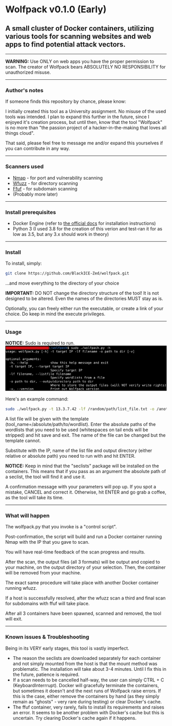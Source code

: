 # Wolfpack v0.1.0 (Early)
## A small cluster of Docker containers, utilizing various tools for scanning websites and web apps to find potential attack vectors.
---

**WARNING:** Use ONLY on web apps you have the proper permission to scan. The creator of Wolfpack bears ABSOLUTELY NO RESPONSIBILITY for unauthorized misuse.

---
### Author's notes

If someone finds this repository by chance, please know:

I initially created this tool as a University assignment. No misuse of the used tools was intended. I plan to expand this further in the future, since I enjoyed it's creation process, but until then, know that the tool "Wolfpack" is no more than "the passion project of a hacker-in-the-making that loves all things cloud".

That said, please feel free to message me and/or expand this yourselves if you can contribute in any way.

---

### Scanners used
- [Nmap](https://github.com/nmap/nmap) - for port and vulnerability scanning
- [Wfuzz](https://github.com/xmendez/wfuzz) - for directory scanning
- [Ffuf](https://github.com/ffuf/ffuf) - for subdomain scanning
- (Probably more later)
---

### Install prerequisites
- Docker Engine (refer to [the official docs](https://docs.docker.com/engine/install/) for installation instructions)
- Python 3 (I used 3.8 for the creation of this verion and test-ran it for as low as 3.5, but any 3.x should work in theory)

---
### Install
To install, simply:
```sh
git clone https://github.com/BlackICE-Zed/wolfpack.git
```

...and move everything to the directory of your choice

**IMPORTANT:** DO NOT change the directory structure of the tool!
It is not designed to be altered. Even the names of the directories MUST stay as is.

Optionally, you can freely either run the executable, or create a link of your choice. Do keep in mind the execute privileges.

---
### Usage
**NOTICE:** Sudo is required to run.
![Output on "help" command](usage.png)

Here's an example command:
```bash
sudo ./wolfpack.py -t 13.3.7.42 -lf /random/path/list_file.txt -o /another/random/path/out_dir
```

A list file will be given with the template (tool_name=/absolute/path/to/wordlist). Enter the absolute paths of the wordlists that you need to be used (whitespaces on tail ends will be stripped) and hit save and exit. The name of the file can be changed but the template cannot.

Substitute with the IP, name of the list file and output directory (either relative or absolute path) you need to run with and hit ENTER.

**NOTICE:** Keep in mind that the "seclists" package will be installed on the containers. This means that if you pass as an argument the absolute path of a seclist, the tool will find it and use it.

A confirmation message with your parameters will pop up. If you spot a mistake, CANCEL and correct it. Otherwise, hit ENTER and go grab a coffee, as the tool will take its time.

---

### What will happen
The wolfpack.py that you invoke is a "control script".

Post-confirmation, the script will build and run a Docker container running Nmap with the IP that you gave to scan.

You will have real-time feedback of the scan progress and results.

After the scan, the output files (all 3 formats) will be output and copied to your machine, on the output directory of your selection. Then, the container will be removed from your machine.

The exact same procedure will take place with another Docker container running wfuzz.

If a host is successfully resolved, after the wfuzz scan a third and final scan for subdomains with ffuf will take place.

After all 3 containers have been spawned, scanned and removed, the tool will exit.

---

### Known issues & Troubleshooting

Being in its VERY early stages, this tool is vastly imperfect.

- The reason the seclists are downloaded separately for each container and not simply mounted from the host is that the mount method was problematic. The installation will take about 3-4 minutes. Until I fix this in the future, patience is required.
- If a scan needs to be cancelled half-way, the user can simply CTRL + C (KeyboardInterrrupt). Docker will gracefully terminate the containers, but sometimes it doesn't and the next runs of Wolfpack raise errors. If this is the case, either remove the containers by hand (as they simply remain as "ghosts" - very rare during testing) or clear Docker's cache.
- The ffuf container, very rarely, fails to install its requirements and raises an error. It seems to be another problem with Docker's cache but this is uncertain. Try clearing Docker's cache again if it happens.